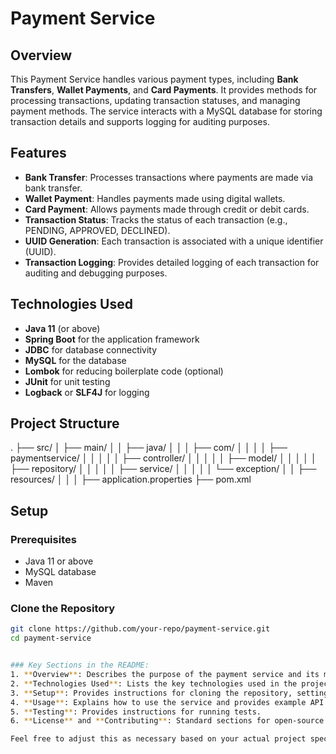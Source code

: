 # Payment Service

## Overview
This Payment Service handles various payment types, including **Bank Transfers**, **Wallet Payments**, and **Card Payments**. It provides methods for processing transactions, updating transaction statuses, and managing payment methods. The service interacts with a MySQL database for storing transaction details and supports logging for auditing purposes.

## Features
- **Bank Transfer**: Processes transactions where payments are made via bank transfer.
- **Wallet Payment**: Handles payments made using digital wallets.
- **Card Payment**: Allows payments made through credit or debit cards.
- **Transaction Status**: Tracks the status of each transaction (e.g., PENDING, APPROVED, DECLINED).
- **UUID Generation**: Each transaction is associated with a unique identifier (UUID).
- **Transaction Logging**: Provides detailed logging of each transaction for auditing and debugging purposes.

## Technologies Used
- **Java 11** (or above)
- **Spring Boot** for the application framework
- **JDBC** for database connectivity
- **MySQL** for the database
- **Lombok** for reducing boilerplate code (optional)
- **JUnit** for unit testing
- **Logback** or **SLF4J** for logging

## Project Structure
. ├── src/ │ ├── main/ │ │ ├── java/ │ │ │ ├── com/ │ │ │ │ ├── paymentservice/ │ │ │ │ │ ├── controller/ │ │ │ │ │ ├── model/ │ │ │ │ │ ├── repository/ │ │ │ │ │ ├── service/ │ │ │ │ │ └── exception/ │ │ ├── resources/ │ │ │ ├── application.properties ├── pom.xml


## Setup

### Prerequisites
- Java 11 or above
- MySQL database
- Maven

### Clone the Repository
```bash
git clone https://github.com/your-repo/payment-service.git
cd payment-service


### Key Sections in the README:
1. **Overview**: Describes the purpose of the payment service and its main features.
2. **Technologies Used**: Lists the key technologies used in the project.
3. **Setup**: Provides instructions for cloning the repository, setting up the database, and running the project.
4. **Usage**: Explains how to use the service and provides example API calls.
5. **Testing**: Provides instructions for running tests.
6. **License** and **Contributing**: Standard sections for open-source projects.

Feel free to adjust this as necessary based on your actual project specifics!
